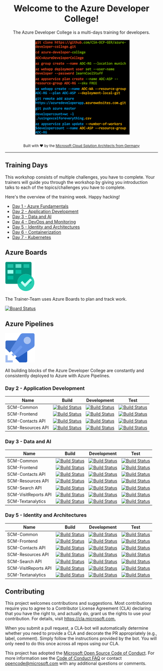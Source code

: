 <div align="center">
  <h1>Welcome to the Azure Developer College!</h1>
  <p>The Azure Developer College is a multi-days training for developers.</p>
  
![ADC](./images/ADC_Back.png)

  <p>
    <sub>Built with ❤︎ by the
      <a href="https://github.com/CSA-OCP-GER">Microsoft Cloud Solution Architects from Germany</a>
    </sub>
  </p>

</div>

<hr>

## Training Days

This workshop consists of multiple challenges, you have to complete. Your trainers will guide you through the workshop by giving you introduction talks to each of the topics/challenges you have to complete.  

Here's the overview of the training week. Happy hacking!
  
- [Day 1 - Azure Fundamentals](day1/README.md)
- [Day 2 - Application Development ](day2/README.md)
- [Day 3 - Data and AI](day3/README.md)
- [Day 4 - DevOps and Monitoring](day4/README.md)
- [Day 5 - Identity and Architectures](day5/README.md)
- [Day 6 - Containerization](day6/README.md)
- [Day 7 - Kubernetes](day7/README.md)

## Azure Boards

![Azure Boards](./images/AzureBoards.svg)

The Trainer-Team uses Azure Boards to plan and track work.

[![Board Status](https://dev.azure.com/azuredevelopercollege/44837ab7-f1d6-4ea5-89fe-916ac85b622e/e338150a-37a4-406c-8200-3e7e0cb23fb1/_apis/work/boardbadge/a6f33584-09a9-442b-8e61-835a9f55f470?columnOptions=1)](https://dev.azure.com/azuredevelopercollege/44837ab7-f1d6-4ea5-89fe-916ac85b622e/_boards/board/t/e338150a-37a4-406c-8200-3e7e0cb23fb1/Microsoft.RequirementCategory/)

## Azure Pipelines

![Azure Pipelines](./images/AzurePipelines.svg)

All building blocks of the Azure Developer College are constantly and consistently deployed to Azure with Azure Pipelines.

### Day 2 - Application Development

|Name|Build|Development|Test|
|----|-----|-----------|-------|
|SCM-Common|[![Build Status](https://dev.azure.com/azuredevelopercollege/College/_apis/build/status/Day2-SCM-Pipelines/Day2-CD-SCM-Common?branchName=master&stageName=Build)](https://dev.azure.com/azuredevelopercollege/College/_build/latest?definitionId=11&branchName=master)|[![Build Status](https://dev.azure.com/azuredevelopercollege/College/_apis/build/status/Day2-SCM-Pipelines/Day2-CD-SCM-Common?branchName=master&stageName=Development)](https://dev.azure.com/azuredevelopercollege/College/_build/latest?definitionId=11&branchName=master)|[![Build Status](https://dev.azure.com/azuredevelopercollege/College/_apis/build/status/Day2-SCM-Pipelines/Day2-CD-SCM-Common?branchName=master&stageName=Test)](https://dev.azure.com/azuredevelopercollege/College/_build/latest?definitionId=11&branchName=master)|
|SCM-Frontend|[![Build Status](https://dev.azure.com/azuredevelopercollege/College/_apis/build/status/Day2-SCM-Pipelines/Day2-CD-SCM-Frontend?branchName=master&stageName=Build)](https://dev.azure.com/azuredevelopercollege/College/_build/latest?definitionId=8&branchName=master)|[![Build Status](https://dev.azure.com/azuredevelopercollege/College/_apis/build/status/Day2-SCM-Pipelines/Day2-CD-SCM-Frontend?branchName=master&stageName=Development)](https://dev.azure.com/azuredevelopercollege/College/_build/latest?definitionId=8&branchName=master)|[![Build Status](https://dev.azure.com/azuredevelopercollege/College/_apis/build/status/Day2-SCM-Pipelines/Day2-CD-SCM-Frontend?branchName=master&stageName=Test)](https://dev.azure.com/azuredevelopercollege/College/_build/latest?definitionId=8&branchName=master)|
|SCM-Contacts API|[![Build Status](https://dev.azure.com/azuredevelopercollege/College/_apis/build/status/Day2-SCM-Pipelines/Day2-CD-SCM?branchName=master&stageName=Build)](https://dev.azure.com/azuredevelopercollege/College/_build/latest?definitionId=3&branchName=master)|[![Build Status](https://dev.azure.com/azuredevelopercollege/College/_apis/build/status/Day2-SCM-Pipelines/Day2-CD-SCM?branchName=master&stageName=Development)](https://dev.azure.com/azuredevelopercollege/College/_build/latest?definitionId=3&branchName=master)|[![Build Status](https://dev.azure.com/azuredevelopercollege/College/_apis/build/status/Day2-SCM-Pipelines/Day2-CD-SCM?branchName=master&stageName=Test)](https://dev.azure.com/azuredevelopercollege/College/_build/latest?definitionId=3&branchName=master)|
|SCM-Resources API|[![Build Status](https://dev.azure.com/azuredevelopercollege/College/_apis/build/status/Day2-SCM-Pipelines/Day2-CD-SCM-Resources?branchName=master&stageName=Build)](https://dev.azure.com/azuredevelopercollege/College/_build/latest?definitionId=4&branchName=master)|[![Build Status](https://dev.azure.com/azuredevelopercollege/College/_apis/build/status/Day2-SCM-Pipelines/Day2-CD-SCM-Resources?branchName=master&stageName=Development)](https://dev.azure.com/azuredevelopercollege/College/_build/latest?definitionId=4&branchName=master)|[![Build Status](https://dev.azure.com/azuredevelopercollege/College/_apis/build/status/Day2-SCM-Pipelines/Day2-CD-SCM-Resources?branchName=master&stageName=Development)](https://dev.azure.com/azuredevelopercollege/College/_build/latest?definitionId=4&branchName=master)|

### Day 3 - Data and AI

|Name|Build|Development|Test|
|----|-----|-----------|-------|
|SCM-Common|[![Build Status](https://dev.azure.com/azuredevelopercollege/College/_apis/build/status/Day3-SCM-Pipelines/Day3-CD-SCM-Common?branchName=master&stageName=Build)](https://dev.azure.com/azuredevelopercollege/College/_build/latest?definitionId=12&branchName=master)|[![Build Status](https://dev.azure.com/azuredevelopercollege/College/_apis/build/status/Day3-SCM-Pipelines/Day3-CD-SCM-Common?branchName=master&stageName=Development)](https://dev.azure.com/azuredevelopercollege/College/_build/latest?definitionId=12&branchName=master)|[![Build Status](https://dev.azure.com/azuredevelopercollege/College/_apis/build/status/Day3-SCM-Pipelines/Day3-CD-SCM-Common?branchName=master&stageName=Test)](https://dev.azure.com/azuredevelopercollege/College/_build/latest?definitionId=12&branchName=master)|
|SCM-Frontend|[![Build Status](https://dev.azure.com/azuredevelopercollege/College/_apis/build/status/Day3-SCM-Pipelines/Day3-CD-SCM-Frontend?branchName=master&stageName=Build)](https://dev.azure.com/azuredevelopercollege/College/_build/latest?definitionId=15&branchName=master)|[![Build Status](https://dev.azure.com/azuredevelopercollege/College/_apis/build/status/Day3-SCM-Pipelines/Day3-CD-SCM-Frontend?branchName=master&stageName=Development)](https://dev.azure.com/azuredevelopercollege/College/_build/latest?definitionId=15&branchName=master)|[![Build Status](https://dev.azure.com/azuredevelopercollege/College/_apis/build/status/Day3-SCM-Pipelines/Day3-CD-SCM-Frontend?branchName=master&stageName=Test)](https://dev.azure.com/azuredevelopercollege/College/_build/latest?definitionId=15&branchName=master)|
|SCM-Contacts API|[![Build Status](https://dev.azure.com/azuredevelopercollege/College/_apis/build/status/Day3-SCM-Pipelines/Day3-CD-SCM-Api?branchName=master&stageName=Build)](https://dev.azure.com/azuredevelopercollege/College/_build/latest?definitionId=13&branchName=master)|[![Build Status](https://dev.azure.com/azuredevelopercollege/College/_apis/build/status/Day3-SCM-Pipelines/Day3-CD-SCM-Api?branchName=master&stageName=Development)](https://dev.azure.com/azuredevelopercollege/College/_build/latest?definitionId=13&branchName=master)|[![Build Status](https://dev.azure.com/azuredevelopercollege/College/_apis/build/status/Day3-SCM-Pipelines/Day3-CD-SCM-Api?branchName=master&stageName=Test)](https://dev.azure.com/azuredevelopercollege/College/_build/latest?definitionId=13&branchName=master)|
|SCM-Resources API|[![Build Status](https://dev.azure.com/azuredevelopercollege/College/_apis/build/status/Day3-SCM-Pipelines/Day3-CD-SCM-Resources?branchName=master&stageName=Build)](https://dev.azure.com/azuredevelopercollege/College/_build/latest?definitionId=14&branchName=master)|[![Build Status](https://dev.azure.com/azuredevelopercollege/College/_apis/build/status/Day3-SCM-Pipelines/Day3-CD-SCM-Resources?branchName=master&stageName=Development)](https://dev.azure.com/azuredevelopercollege/College/_build/latest?definitionId=14&branchName=master)|[![Build Status](https://dev.azure.com/azuredevelopercollege/College/_apis/build/status/Day3-SCM-Pipelines/Day3-CD-SCM-Resources?branchName=master&stageName=Test)](https://dev.azure.com/azuredevelopercollege/College/_build/latest?definitionId=14&branchName=master)|
|SCM-Search API|[![Build Status](https://dev.azure.com/azuredevelopercollege/College/_apis/build/status/Day3-SCM-Pipelines/Day3-CD-SCM-Search?branchName=master&stageName=Build)](https://dev.azure.com/azuredevelopercollege/College/_build/latest?definitionId=18&branchName=master)|[![Build Status](https://dev.azure.com/azuredevelopercollege/College/_apis/build/status/Day3-SCM-Pipelines/Day3-CD-SCM-Search?branchName=master&stageName=Development)](https://dev.azure.com/azuredevelopercollege/College/_build/latest?definitionId=18&branchName=master)|[![Build Status](https://dev.azure.com/azuredevelopercollege/College/_apis/build/status/Day3-SCM-Pipelines/Day3-CD-SCM-Search?branchName=master&stageName=Test)](https://dev.azure.com/azuredevelopercollege/College/_build/latest?definitionId=18&branchName=master)|
|SCM-VisitReports API|[![Build Status](https://dev.azure.com/azuredevelopercollege/College/_apis/build/status/Day3-SCM-Pipelines/Day3-CD-SCM-Visitreports?branchName=master&stageName=Build)](https://dev.azure.com/azuredevelopercollege/College/_build/latest?definitionId=19&branchName=master)|[![Build Status](https://dev.azure.com/azuredevelopercollege/College/_apis/build/status/Day3-SCM-Pipelines/Day3-CD-SCM-Visitreports?branchName=master&stageName=Development)](https://dev.azure.com/azuredevelopercollege/College/_build/latest?definitionId=19&branchName=master)|[![Build Status](https://dev.azure.com/azuredevelopercollege/College/_apis/build/status/Day3-SCM-Pipelines/Day3-CD-SCM-Visitreports?branchName=master&stageName=Test)](https://dev.azure.com/azuredevelopercollege/College/_build/latest?definitionId=19&branchName=master)|
|SCM-Textanalytics|[![Build Status](https://dev.azure.com/azuredevelopercollege/College/_apis/build/status/Day3-SCM-Pipelines/Day3-CD-SCM-Textanalytics?branchName=master&stageName=Build)](https://dev.azure.com/azuredevelopercollege/College/_build/latest?definitionId=21&branchName=master)|[![Build Status](https://dev.azure.com/azuredevelopercollege/College/_apis/build/status/Day3-SCM-Pipelines/Day3-CD-SCM-Textanalytics?branchName=master&stageName=Development)](https://dev.azure.com/azuredevelopercollege/College/_build/latest?definitionId=21&branchName=master)|[![Build Status](https://dev.azure.com/azuredevelopercollege/College/_apis/build/status/Day3-SCM-Pipelines/Day3-CD-SCM-Textanalytics?branchName=master&stageName=Test)](https://dev.azure.com/azuredevelopercollege/College/_build/latest?definitionId=21&branchName=master)|

### Day 5 - Identity and Architectures

|Name|Build|Development|Test|
|----|-----|-----------|-------|
|SCM-Common|[![Build Status](https://dev.azure.com/azuredevelopercollege/College/_apis/build/status/Day5-SCM-Pipelines/Day5-CD-SCM-Common?branchName=master&stageName=Build)](https://dev.azure.com/azuredevelopercollege/College/_build/latest?definitionId=27&branchName=master)|[![Build Status](https://dev.azure.com/azuredevelopercollege/College/_apis/build/status/Day5-SCM-Pipelines/Day5-CD-SCM-Common?branchName=master&stageName=Development)](https://dev.azure.com/azuredevelopercollege/College/_build/latest?definitionId=27&branchName=master)|[![Build Status](https://dev.azure.com/azuredevelopercollege/College/_apis/build/status/Day5-SCM-Pipelines/Day5-CD-SCM-Common?branchName=master&stageName=Development)](https://dev.azure.com/azuredevelopercollege/College/_build/latest?definitionId=27&branchName=master)|
|SCM-Frontend|[![Build Status](https://dev.azure.com/azuredevelopercollege/College/_apis/build/status/Day5-SCM-Pipelines/Day5-CD-SCM-Frontend?branchName=master&stageName=Build)](https://dev.azure.com/azuredevelopercollege/College/_build/latest?definitionId=31&branchName=master)|[![Build Status](https://dev.azure.com/azuredevelopercollege/College/_apis/build/status/Day5-SCM-Pipelines/Day5-CD-SCM-Frontend?branchName=master&stageName=Development)](https://dev.azure.com/azuredevelopercollege/College/_build/latest?definitionId=31&branchName=master)|[![Build Status](https://dev.azure.com/azuredevelopercollege/College/_apis/build/status/Day5-SCM-Pipelines/Day5-CD-SCM-Frontend?branchName=master&stageName=Development)](https://dev.azure.com/azuredevelopercollege/College/_build/latest?definitionId=31&branchName=master)|
|SCM-Contacts API|[![Build Status](https://dev.azure.com/azuredevelopercollege/College/_apis/build/status/Day5-SCM-Pipelines/Day5-CD-SCM-Api?branchName=master&stageName=Build)](https://dev.azure.com/azuredevelopercollege/College/_build/latest?definitionId=28&branchName=master)|[![Build Status](https://dev.azure.com/azuredevelopercollege/College/_apis/build/status/Day5-SCM-Pipelines/Day5-CD-SCM-Api?branchName=master&stageName=Development)](https://dev.azure.com/azuredevelopercollege/College/_build/latest?definitionId=28&branchName=master)|[![Build Status](https://dev.azure.com/azuredevelopercollege/College/_apis/build/status/Day5-SCM-Pipelines/Day5-CD-SCM-Api?branchName=master&stageName=Test)](https://dev.azure.com/azuredevelopercollege/College/_build/latest?definitionId=28&branchName=master)|
|SCM-Resources API|[![Build Status](https://dev.azure.com/azuredevelopercollege/College/_apis/build/status/Day5-SCM-Pipelines/Day5-CD-SCM-Resources?branchName=master&stageName=Build)](https://dev.azure.com/azuredevelopercollege/College/_build/latest?definitionId=29&branchName=master)|[![Build Status](https://dev.azure.com/azuredevelopercollege/College/_apis/build/status/Day5-SCM-Pipelines/Day5-CD-SCM-Resources?branchName=master&stageName=Development)](https://dev.azure.com/azuredevelopercollege/College/_build/latest?definitionId=29&branchName=master)|[![Build Status](https://dev.azure.com/azuredevelopercollege/College/_apis/build/status/Day5-SCM-Pipelines/Day5-CD-SCM-Resources?branchName=master&stageName=Test)](https://dev.azure.com/azuredevelopercollege/College/_build/latest?definitionId=29&branchName=master)|
|SCM-Search API|[![Build Status](https://dev.azure.com/azuredevelopercollege/College/_apis/build/status/Day5-SCM-Pipelines/Day5-CD-SCM-Search?branchName=master&stageName=Build)](https://dev.azure.com/azuredevelopercollege/College/_build/latest?definitionId=30&branchName=master)|[![Build Status](https://dev.azure.com/azuredevelopercollege/College/_apis/build/status/Day5-SCM-Pipelines/Day5-CD-SCM-Search?branchName=master&stageName=Development)](https://dev.azure.com/azuredevelopercollege/College/_build/latest?definitionId=30&branchName=master)|[![Build Status](https://dev.azure.com/azuredevelopercollege/College/_apis/build/status/Day5-SCM-Pipelines/Day5-CD-SCM-Search?branchName=master&stageName=Test)](https://dev.azure.com/azuredevelopercollege/College/_build/latest?definitionId=30&branchName=master)|
|SCM-VisitReports API|[![Build Status](https://dev.azure.com/azuredevelopercollege/College/_apis/build/status/Day5-SCM-Pipelines/Day5-CD-SCM-Visitreports?branchName=master&stageName=Build)](https://dev.azure.com/azuredevelopercollege/College/_build/latest?definitionId=33&branchName=master)|[![Build Status](https://dev.azure.com/azuredevelopercollege/College/_apis/build/status/Day5-SCM-Pipelines/Day5-CD-SCM-Visitreports?branchName=master&stageName=Development)](https://dev.azure.com/azuredevelopercollege/College/_build/latest?definitionId=33&branchName=master)|[![Build Status](https://dev.azure.com/azuredevelopercollege/College/_apis/build/status/Day5-SCM-Pipelines/Day5-CD-SCM-Visitreports?branchName=master&stageName=Test)](https://dev.azure.com/azuredevelopercollege/College/_build/latest?definitionId=33&branchName=master)|
|SCM-Textanalytics|[![Build Status](https://dev.azure.com/azuredevelopercollege/College/_apis/build/status/Day5-SCM-Pipelines/Day5-CD-SCM-Textanalytics?branchName=master&stageName=Build)](https://dev.azure.com/azuredevelopercollege/College/_build/latest?definitionId=32&branchName=master)|[![Build Status](https://dev.azure.com/azuredevelopercollege/College/_apis/build/status/Day5-SCM-Pipelines/Day5-CD-SCM-Textanalytics?branchName=master&stageName=Development)](https://dev.azure.com/azuredevelopercollege/College/_build/latest?definitionId=32&branchName=master)|[![Build Status](https://dev.azure.com/azuredevelopercollege/College/_apis/build/status/Day5-SCM-Pipelines/Day5-CD-SCM-Textanalytics?branchName=master&stageName=Test)](https://dev.azure.com/azuredevelopercollege/College/_build/latest?definitionId=32&branchName=master)|

## Contributing ##

This project welcomes contributions and suggestions.  Most contributions require you to agree to a
Contributor License Agreement (CLA) declaring that you have the right to, and actually do, grant us
the rights to use your contribution. For details, visit <https://cla.microsoft.com.>

When you submit a pull request, a CLA-bot will automatically determine whether you need to provide
a CLA and decorate the PR appropriately (e.g., label, comment). Simply follow the instructions
provided by the bot. You will only need to do this once across all repos using our CLA.

This project has adopted the [Microsoft Open Source Code of Conduct](https://opensource.microsoft.com/codeofconduct/).
For more information see the [Code of Conduct FAQ](https://opensource.microsoft.com/codeofconduct/faq/) or
contact [opencode@microsoft.com](mailto:opencode@microsoft.com) with any additional questions or comments.
